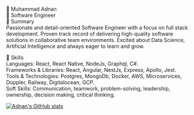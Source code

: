  🌟 Muhammad Adnan<br/>
 🙇 Software Engineer<br/>
 🚀 Summary<br/>
   Passionate and detail-oriented Software Engineer with a focus on full stack development.
   Proven track record of delivering high-quality software solutions in collaborative team environments.
   Excited about Data Science, Artificial Intelligence and always eager to learn and grow.

 🔧 Skills<br/>
   Languages: React, React Native, NodeJs, Graphql, C#.<br/>
   Frameworks & Libraries: React, Angular, NestJs, Express, Apollo, Jest.<br/>
   Tools & Technologies: Postgres, MongoDb, Docker, AWS, Microservices, Doppler, Railway, Digitalocean, GCP.<br/>
   Soft Skills: Communication, teamwork, problem-solving, leadership, ownership, decision making, critical thinking.<br/>

<!---
adnan909/adnan909 is a ✨ special ✨ repository because its `README.md` (this file) appears on your GitHub profile.
You can click the Preview link to take a look at your changes.
--->
[![Adnan's GitHub stats](https://github-readme-stats.vercel.app/api?username=adnan909)](https://github.com/adnan909)
